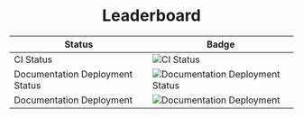 <div align="center">
  <h1>Leaderboard</h1>

  <table>
    <thead>
      <tr>
        <th>Status</th>
        <th>Badge</th>
      </tr>
    </thead>
    <tbody>
      <tr>
        <td>CI Status</td>
        <td><img src="https://github.com/arxkdev/Leaderboard/actions/workflows/ci.yaml/badge.svg" alt="CI Status" /></td>
      </tr>
      <tr>
        <td>Documentation Deployment Status</td>
        <td><img src="https://github.com/arxkdev/Leaderboard/actions/workflows/docs.yaml/badge.svg" alt="Documentation Deployment Status" /></td>
      </tr>
      <tr>
        <td>Documentation Deployment</td>
        <td><img src="https://github.com/arxkdev/Leaderboard/actions/workflows/pages/pages-build-deployment/badge.svg" alt="Documentation Deployment" /></td>
      </tr>
    </tbody>
  </table>
</div>